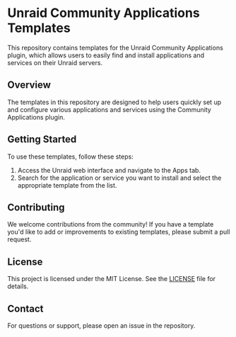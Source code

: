 # Unraid Community Applications Templates

This repository contains templates for the Unraid Community Applications plugin, which allows users to easily find and install applications and services on their Unraid servers.

## Overview

The templates in this repository are designed to help users quickly set up and configure various applications and services using the Community Applications plugin.

## Getting Started

To use these templates, follow these steps:

1. Access the Unraid web interface and navigate to the Apps tab.
2. Search for the application or service you want to install and select the appropriate template from the list.

## Contributing

We welcome contributions from the community! If you have a template you'd like to add or improvements to existing templates, please submit a pull request.

## License

This project is licensed under the MIT License. See the [LICENSE](LICENSE) file for details.

## Contact

For questions or support, please open an issue in the repository.
